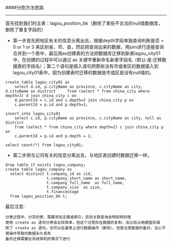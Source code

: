 ####分割方法思路
- - -

首先找到我们的主表：lagou_position_bk（删除了某些不合法的null值数据库，删除了重复字段的）
-	第一步首先把地区有关的信息分离出去，根据depth字段单独查询判断是否 = 0 or 1 or 3 来区别省、市、县，然后把查询出来的数据，用join进行连接查询合并到一个表中，最后用as创建表的方法把数据库迁移到新表lagou_city01中，在创建的过程中可以通过 as 关键字重新命名新表字段名（默认·是·迁移数据表的字段名）；第二个语句是插入语句把那些没有市或者区的数据插入到lagou_city01表中，因为创建表时迁移的数据是市或区是没有null值的。

```
create table lagou_city01 as
	select d.id, p.cityName as province, c.cityName as city, d.cityName as district  	from (select * from china_city where depth=3) d join china_city c on 
    d.parentId = c.id and c.depth=2 join china_city p on 
  	c.parentId = p.id and p.depth=1;
    
insert into lagou_city01
	select c.id, p.cityName as province, c.cityName as city, null as district 
    from (select * from china_city where depth=2) c join china_city p on 
    c.parentId = p.id and p.depth = 1;
    
select count(*) from lagou_city01;
```

-	第二步把与公司有关的信息分离出去，与地区表创建时数据迁移一样。
```
drop table if exists lagou_company;
create table lagou_company as
  select distinct t.company_id as cid,
                  t.company_short_name as short_name,
                  t.company_full_name  as full_name,
                  t.company_size  as size,
                  t.financestage
  from lagou_position_bk t;
```
 最后注意:

    分表过程中、分完的表，需要添加主键或索引，否则关联查询会特别特别慢
    使用 create as 语句分表会比较简单，但这个过程存在数据的复制，会比较占用硬盘存储
    除了 create as 语句，也可以在基表上进行数据操作（删改）。但是注意数据的备份，当心不慎操作导致的数据永久丢失
    备份迁移需要在系统停机的情况下进行
















